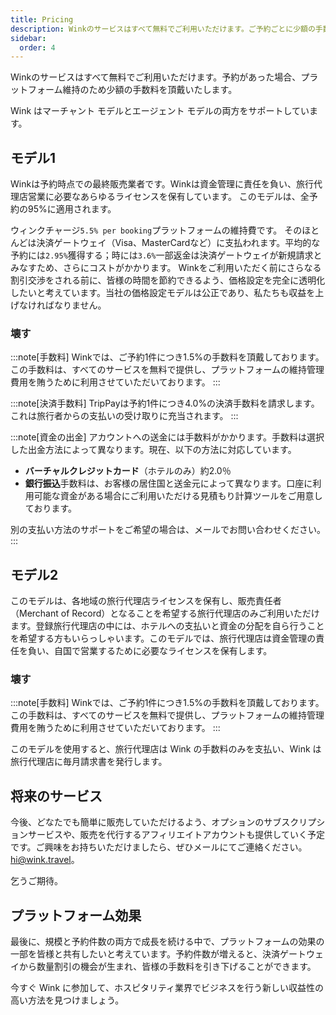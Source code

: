 ```yaml
---
title: Pricing
description: Winkのサービスはすべて無料でご利用いただけます。ご予約ごとに少額の手数料のみをお支払いいただきます。
sidebar:
  order: 4
---
```

Winkのサービスはすべて無料でご利用いただけます。予約があった場合、プラットフォーム維持のため少額の手数料を頂戴いたします。

Wink はマーチャント モデルとエージェント モデルの両方をサポートしています。

## モデル1

Winkは予約時点での最終販売業者です。Winkは資金管理に責任を負い、旅行代理店営業に必要なあらゆるライセンスを保有しています。
このモデルは、全予約の95%に適用されます。

ウィンクチャージ`5.5% per booking`プラットフォームの維持費です。
そのほとんどは決済ゲートウェイ（Visa、MasterCardなど）に支払われます。平均的な予約には`2.95%`獲得する；時には`3.6%`一部返金は決済ゲートウェイが新規請求とみなすため、さらにコストがかかります。
Winkをご利用いただく前にさらなる割引交渉をされる前に、皆様の時間を節約できるよう、価格設定を完全に透明化したいと考えています。当社の価格設定モデルは公正であり、私たちも収益を上げなければなりません。

### 壊す

:::note\[手数料]
Winkでは、ご予約1件につき1.5%の手数料を頂戴しております。この手数料は、すべてのサービスを無料で提供し、プラットフォームの維持管理費用を賄うために利用させていただいております。
:::

:::note\[決済手数料]
TripPayは予約1件につき4.0%の決済手数料を請求します。これは旅行者からの支払いの受け取りに充当されます。
:::

:::note\[資金の出金]
アカウントへの送金には手数料がかかります。手数料は選択した出金方法によって異なります。現在、以下の方法に対応しています。

* **バーチャルクレジットカード**（ホテルのみ）約2.0％
* **銀行振込**手数料は、お客様の居住国と送金元によって異なります。口座に利用可能な資金がある場合にご利用いただける見積もり計算ツールをご用意しております。

別の支払い方法のサポートをご希望の場合は、メールでお問い合わせください。
:::

## モデル2

このモデルは、各地域の旅行代理店ライセンスを保有し、販売責任者（Merchant of Record）となることを希望する旅行代理店のみご利用いただけます。登録旅行代理店の中には、ホテルへの支払いと資金の分配を自ら行うことを希望する方もいらっしゃいます。このモデルでは、旅行代理店は資金管理の責任を負い、自国で営業するために必要なライセンスを保有します。

### 壊す

:::note\[手数料]
Winkでは、ご予約1件につき1.5%の手数料を頂戴しております。この手数料は、すべてのサービスを無料で提供し、プラットフォームの維持管理費用を賄うために利用させていただいております。
:::

このモデルを使用すると、旅行代理店は Wink の手数料のみを支払い、Wink は旅行代理店に毎月請求書を発行します。

## 将来のサービス

今後、どなたでも簡単に販売していただけるよう、オプションのサブスクリプションサービスや、販売を代行するアフィリエイトアカウントも提供していく予定です。ご興味をお持ちいただけましたら、ぜひメールにてご連絡ください。<hi@wink.travel>。

乞うご期待。

## プラットフォーム効果

最後に、規模と予約件数の両方で成長を続ける中で、プラットフォームの効果の一部を皆様と共有したいと考えています。予約件数が増えると、決済ゲートウェイから数量割引の機会が生まれ、皆様の手数料を引き下げることができます。

今すぐ Wink に参加して、ホスピタリティ業界でビジネスを行う新しい収益性の高い方法を見つけましょう。

